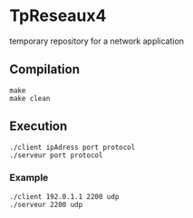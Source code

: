 # TpReseaux4
temporary repository for a network application

## Compilation
`make` <br/>
`make clean`

## Execution
`./client ipAdress port protocol` <br/>
`./serveur port protocol`

### Example
`./client 192.0.1.1 2200 udp` <br/>
`./serveur 2200 udp`
